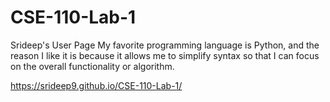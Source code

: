 # CSE-110-Lab-1
Srideep's User Page
My favorite programming language is Python, and the reason I like it is because it allows me to simplify syntax so that I can focus on the overall functionality or algorithm.

https://srideep9.github.io/CSE-110-Lab-1/